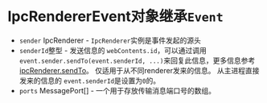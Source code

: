 # IpcRendererEvent对象继承`Event`

* `sender` IpcRenderer - `IpcRenderer`实例是事件发起的源头
* `senderId`整型 - 发送信息的 `webContents.id`，可以通过调用 `event.sender.sendTo(event.senderId, ...)`来回复此信息，更多信息参考 [ipcRenderer.sendTo][ipc-renderer-sendto]。 仅适用于从不同renderer发来的信息。 从主进程直接发来的信息的 `event.senderId`是设置为`0`的。
* `ports` MessagePort[] - 一个用于存放传输消息端口号的数组。

[ipc-renderer-sendto]: ../ipc-renderer.md#ipcrenderersendtowebcontentsid-channel-args
